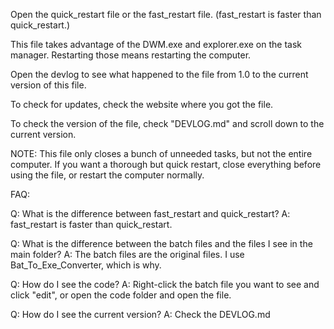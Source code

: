 Open the quick_restart file or the fast_restart file. (fast_restart is faster than quick_restart.)

This file takes advantage of the DWM.exe and explorer.exe on the task manager. Restarting those means restarting the computer.

Open the devlog to see what happened to the file from 1.0 to the current version of this file.

To check for updates, check the website where you got the file.

To check the version of the file, check "DEVLOG.md" and scroll down to the current version.

NOTE: This file only closes a bunch of unneeded tasks, but not the entire computer. If you want a thorough but quick restart, close everything before using the file, or restart the computer normally.


FAQ:

Q: What is the difference between fast_restart and quick_restart?
A: fast_restart is faster than quick_restart.

Q: What is the difference between the batch files and the files I see in the main folder?
A: The batch files are the original files. I use Bat_To_Exe_Converter, which is why.

Q: How do I see the code?
A: Right-click the batch file you want to see and click "edit", or open the code folder and open the file.

Q: How do I see the current version?
A: Check the DEVLOG.md